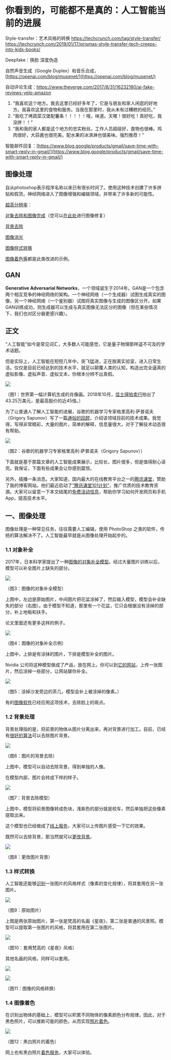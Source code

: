 # 你看到的，可能都不是真的：人工智能当前的进展



Style-transfer：艺术风格的转换 https://techcrunch.com/tag/style-transfer/
https://techcrunch.com/2019/01/17/prismas-style-transfer-tech-creeps-into-kids-books/

Deepfake：换脸 深度伪造

自然声音生成（Google Duplex）和音乐合成，[https://openai.com/blog/musenet/](https://openai.com/blog/musenet/)

自动评论生成：https://www.theverge.com/2017/8/31/16232180/ai-fake-reviews-yelp-amazon

1.  “我喜欢这个地方。我去这里已经好多年了，它是与朋友和家人闲逛的好地方。我喜欢这里的食物和服务。当我在那里时，我从未有过糟糕的经历。”
2.  “我吃了烤蔬菜汉堡配薯条！！！！！哦，味道。天哪！很好吃！真好吃，我没拼！！”
3.  “我和我的家人都是这个地方的忠实粉丝。工作人员超级好，食物也很棒。鸡肉很好，大蒜酱也很完美。配水果的冰淇淋也很美味。强烈推荐！”

智能邮件回复：[https://www.blog.google/products/gmail/save-time-with-smart-reply-in-gmail/](https://www.blog.google/products/gmail/save-time-with-smart-reply-in-gmail/)




## 图像处理

自从photoshop表示程序名称以来已有很长时间了。使用这种技术创建了许多拼贴和假货。神经网络进入了图像增强和编辑领域，并带来了许多新的可能性。

[超高分辨率](https://arxiv.org/abs/1606.01299)：


[对象去除和图像完成](http://iizuka.cs.tsukuba.ac.jp/projects/completion/en/)（您可以[在此处](https://www.nvidia.com/research/inpainting/)进行图像修复）


[背景去除](https://towardsdatascience.com/background-removal-with-deep-learning-c4f2104b3157)

[图像消光](https://arxiv.org/abs/1703.03872)

[图像样式转换](https://www.cv-foundation.org/openaccess/content_cvpr_2016/papers/Gatys_Image_Style_Transfer_CVPR_2016_paper.pdf)

[图像着色等](https://arxiv.org/abs/1603.06668)都是此类改进的示例。

## GAN

**Generative Adversarial Networks**，一个领域诞生于2014年。GAN是一个包含两个相互竞争的神经网络的架构。一个神经网络（一个生成器）试图生成真实的图像，另一个神经网络（一个鉴别器）试图将真实图像与生成的图像区分开。如果GAN训练成功，则生成器可以生成与真实图像无法区分的图像（但在某些情况下，我们也对区分器更感兴趣）。

## 正文

“人工智能”如今是常见词汇，大多数人可能感觉，它是量子物理那样遥不可及的学术话题。

但是实际上，人工智能在短短几年中，突飞猛进，正在脱离实验室，进入日常生活。仅仅是目前已经达到的技术水平，就足以颠覆人类的认知，构造出完全逼真的虚拟影像、虚拟声音、虚拟文本，你根本分辨不出真假。

![](https://www.wangbase.com/blogimg/asset/201910/bg2019102801.jpg)

（图1：世界第一幅计算机生成的肖像画。2018年10月，[佳士得拍卖行](https://www.christies.com/features/A-collaboration-between-two-artists-one-human-one-a-machine-9332-1.aspx)拍出了43.25万美元，是最高股价的近45倍。）

为了让普通人了解人工智能的进展，谷歌的机器学习专家格里高利·萨普诺夫（Grigory Sapunov）写了一篇[通俗的回顾](https://blog.inten.to/welcome-to-the-simulation-dd0d8cb6534d)，介绍该领域目前的技术成果。我觉得，写得非常精彩，大量的图片，简单的解释，信息量很大，对于了解技术动态很有帮助。

![](https://www.wangbase.com/blogimg/asset/201910/bg2019102802.jpg)

（图2：谷歌的机器学习专家格里高利·萨普诺夫（Grigory Sapunov））

下面就是基于那篇文章的人工智能成果展示，比较长，图片很多，但是值得耐心读完。我保证，下面有些成果会让你感到震惊。

另外，插播一条消息。大家知道，国内最大的在线教育平台之一的[腾讯课堂](https://ke.qq.com/?utm=ruanyifeng)，赞助了我的博客网站。他们最近启动了[“腾讯课堂101计划”](https://edu.qq.com/a/20190119/005414.htm)，推广优质的技术教育资源。大家可以留意一下本文结尾的[免费活动信息](#support)，帮助你学习如何开发网页和手机 App，提高技术水平。

## 一、图像处理

图像处理是一种常见任务，往往需要人工编辑，使用 PhotoShop 之类的软件，传统的算法解决不了。人工智能最早就是从图像处理开始起步的。

### 1.1 对象补全

2017年，日本科学家提出了一种[图像的对象补全模型](https://web.archive.org/web/20191016060740/http://iizuka.cs.tsukuba.ac.jp/projects/completion/en/)。经过大量图片训练以后，模型可以补全图片上缺失的部分。

![](https://www.wangbase.com/blogimg/asset/201910/bg2019102803.jpg)

（图3：图像的对象补全模型）

上图中，左边是原始图片，中间图片把花盆涂掉了，然后输入模型，模型会补全缺失的部分（右图）。由于模型不知道，那里有一个花盆，它只会根据没有涂掉的部分，补上地板和扶手。

论文里面还有更多这样的例子。

![](https://www.wangbase.com/blogimg/asset/201910/bg2019102804.jpg)

（图4：图像的对象补全示例）

上图中，上排是有涂抹的图片，下排是模型补全的图片。

Nvidia 公司将这种模型做成了产品，放在网上。你可以到[它的网站](https://www.nvidia.com/research/inpainting/)，上传一张图片，然后涂掉一些部分，让网站替你补全。

![](https://www.wangbase.com/blogimg/asset/201910/bg2019102805.jpg)

（图5：涂掉沙发旁边的茶几，模型会补上被涂掉的像素。）

有的[图像软件](https://www.slashgear.com/adobes-entry-level-photoshop-elements-gets-new-ai-powered-tools-04594215/)已经应用这项技术，去除脸上的斑点。

### 1.2 背景处理

背景处理指的是，将前景的物体从图片分离出来，再对背景进行加工。目前，已经有[很好的算法](https://towardsdatascience.com/background-removal-with-deep-learning-c4f2104b3157)可以去除图片背景。

![](https://www.wangbase.com/blogimg/asset/201910/bg2019102806.jpg)

（图6：图片的背景去除）

上图中，模型可以自动去除背景，得到单独的人像。

在模型内部，图片会转成下样的样子。

![](https://www.wangbase.com/blogimg/asset/201910/bg2019102807.jpg)

（图7：背景去除模型）

上图中，模型将前景图像转成色块，浅紫色的部分就是校车，然后单独把这些像素提取出来。

这个模型也已经做成了[线上服务](https://www.remove.bg/)，大家可以上传图片感受一下它的效果。

既然可以去除背景，那当然就可以[更改背景](https://arxiv.org/abs/1703.03872)。

![](https://www.wangbase.com/blogimg/asset/201910/bg2019102808.jpg)

（图8：更改图片背景）

### 1.3 样式转换

人工智能还能够[识别](https://www.cv-foundation.org/openaccess/content_cvpr_2016/papers/Gatys_Image_Style_Transfer_CVPR_2016_paper.pdf)一张图片的风格样式（像素的变化规律），将其套用在另一张图片。

![](https://www.wangbase.com/blogimg/asset/201910/bg2019102809.jpg)

（图9：原始图片）

上图是两张原始图片，第一张是梵高的名画《星夜》，第二张是普通的风景照。模型可以提取第一张图片的风格，将其套用在第二张图片。

![](https://www.wangbase.com/blogimg/asset/201910/bg2019102810.jpg)

（图10：套用梵高的《星夜》风格）

其他名画的风格，同样可以套用。

![](https://www.wangbase.com/blogimg/asset/201910/bg2019102812.jpg)

![](https://www.wangbase.com/blogimg/asset/201910/bg2019102813.jpg)

（图11：图像的风格转换）

### 1.4 图像着色

在识别出物体的基础上，模型可以积累不同物体的像素颜色分布规律。因此，对于黑色照片，可以推断可能的颜色，从而实现[照片着色](https://arxiv.org/abs/1603.06668)。

![](https://www.wangbase.com/blogimg/asset/201910/bg2019102814.jpg)

（图12：黑白照片的着色）

网上也有黑白照片[着色服务](https://colorize.cc/)，大家可以体验。

<a id="support"></a>







